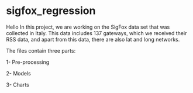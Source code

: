 # sigfox_regression
Hello
In this project, we are working on the SigFox data set that was collected in Italy. This data includes 137 gateways, which we received their RSS data, and apart from this data, there are also lat and long networks.

The files contain three parts:

1- Pre-processing

2- Models

3- Charts
